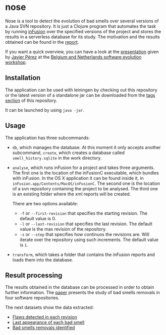 # nose

Nose is a tool to detect the evolution of bad smells over several versions of a Java SVN repository. It is just a Clojure program that automates the task by running [inFusion](http://www.intooitus.com/products/infusion) over the specified versions of the project and stores the results in a serverless database for its study. The motivation and the results obtained can be found in the [report](report.pdf). 

If you want a quick overview, you can have a look at the [presentation](https://speakerdeck.com/rapsioux/bad-smell-removal-recipes-from-repository-mining) given by [Javier Pérez](https://github.com/javipeg) at the [Belgium and Netherlands software evolution workshop](http://benevol.cwi.nl/2014/).

## Installation

The application can be used with leiningen by checking out this repository or the latest version of a standalone jar can be downloaded from the [tags section](https://github.com/rapsioux/nose/releases) of this repository.

It can be launched by using `java -jar`.


## Usage

The application has three subcommands:

- `db`, which manages the database. At this moment it only accepts another subcommand, `create`, which creates a database called `smell_history.sqlite` in the work directory.

- `analyse`, which runs inFusion for a project and takes three arguments. The first one is the location of the inFusionC executable, which bundles with inFusion. In the OS X application it can be found inside it, in `inFusion.app/Contents/MacOS/inFusionC`.  The second one is the location of a svn repository containing the project to be analysed. The third one is an existing folder where the xml reports will be created.
    
    There are two options available:
    + `-f` or `--first-revision` that specifies the starting revision. The default value is 0.
    + `-l` or `--last-revision` that specifies the last revision. The default value is the max revision of the repository.
    + `-s` or `--step` that specifies how continuos the revisions are. Will iterate over the repository using such increments. The default value is `1`.

- `transform`, which takes a folder that contains the inFusion reports and loads them into the database.

## Result processing
The results obtained in the database can be processed in order to obtain further information. The [paper](report.pdf) presents the study of bad smells removals in four software repositories.

The next datasets show the data extracted:

*    [Flaws detected in each revision](https://www.google.com/fusiontables/DataSource?docid=1e-TtVQK_iGtDWaEehV1qi5chjO22T8vOAfGs_6an)
*    [Last appearance of each bad smell](https://www.google.com/fusiontables/DataSource?docid=1zGlGEZXFygEIaCqL4Xi4j5Job_Y5wbeqcYb4HFuQ)
*    [Bad smells removals identified](https://www.google.com/fusiontables/DataSource?docid=1QA9G-xxezXnZcAogccVnTrKETxjAuVd-iKZslTnF)
